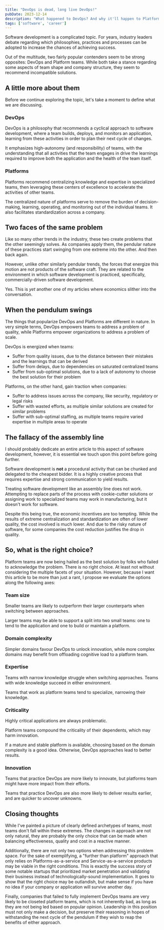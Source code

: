 ```yaml
---
title: "DevOps is dead, long live DevOps!"
pubDate: 2023-12-14
description: "What happened to DevOps? And why it'll happen to Platforms too."
tags: ['software', 'career']
---
```


Software development is a complicated topic. For years, industry leaders debate regarding which philosophies, practices and processes can be adopted to increase the chances of achieving success.

Out of the multitude, two fairly popular contenders seem to be strong opposites: DevOps and Platform teams. While both take a stance regarding some aspects of team shape and company structure, they seem to recommend incompatible solutions.

## A little more about them

Before we continue exploring the topic, let's take a moment to define what we are discussing.

### DevOps

DevOps is a philosophy that recommends a cyclical approach to software development, where a team builds, deploys, and monitors an application, learning from these activities in order to plan their next cycle of changes.

It emphasizes high-autonomy (and responsibility) of teams, with the understanding that all activities that the team engages in drive the learnings required to improve both the application and the health of the team itself.

### Platforms

Platforms recommend centralizing knowledge and expertise in specialized teams, then leveraging these centers of excellence to accelerate the activities of other teams.

The centralized nature of platforms serve to remove the burden of decision-making, learning, operating, and monitoring out of the individual teams. It also facilitates standardization across a company.

## Two faces of the same problem

Like so many other trends in the industry, these two create problems that the other seemingly solves. As companies apply them, the pendular nature of these practices start swinging from one extreme into the other. And then back again.

However, unlike other similarly pendular trends, the forces that energize this motion are not products of the software craft. They are related to the environment in which software development is practiced, specifically, commercially-driven software development.

Yes. This is *yet* another one of my articles where economics slither into the conversation.

## When the pendulum swings

The things that popularize DevOps and Platforms are different in nature. In very simple terms, DevOps empowers teams to address a problem of quality, while Platforms empower organizations to address a problem of scale.

DevOps is energized when teams:

- Suffer from quality issues, due to the distance between their mistakes and the learnings that can be derived
- Suffer from delays, due to dependencies on saturated centralized teams
- Suffer from sub-optimal solutions, due to a lack of autonomy to choose the best solution for their problem
  
Platforms, on the other hand, gain traction when companies:

- Suffer to address issues across the company, like security, regulatory or legal risks
- Suffer with wasted efforts, as multiple similar solutions are created for similar problems
- Suffer with sub-optimal staffing, as multiple teams require varied expertise in multiple areas to operate

## The fallacy of the assembly line

I should probably dedicate an entire article to this aspect of software development, however, it is essential we touch upon this point before going further.

Software development is **not** a procedural activity that can be chunked and delegated to the cheapest bidder. It is a highly creative process that requires expertise and strong communication to yield results.

Treating software development like an assembly line does not work. Attempting to replace parts of the process with cookie-cutter solutions or assigning work to specialized teams may work in manufacturing, but it doesn't work for software.

Despite this being true, the economic incentives are too tempting. While the results of extreme centralization and standardization are often of lower quality, the cost involved is much lower. And due to the risky nature of software, for some companies the cost reduction justifies the drop in quality.

## So, what is the right choice?

Platform teams are now being hailed as the best solution by folks who failed to acknowledge the problem. There is no right choice. At least not without considering the multiple facets of your situation. However, because I want this article to be more than just a rant, I propose we evaluate the options along the following axes:

### Team size

Smaller teams are likely to outperform their larger counterparts when switching between approaches.

Larger teams may be able to support a split into two small teams: one to tend to the application and one to build or maintain a platform.

### Domain complexity

Simpler domains favour DevOps to unlock innovation, while more complex domains may benefit from offloading cognitive load to a platform team.

### Expertise

Teams with narrow knowledge struggle when switching approaches. Teams with wide knowledge succeed in either environment.

Teams that work as platform teams tend to specialize, narrowing their knowledge.

### Criticality

Highly critical applications are always problematic.

Platform teams compound the criticality of their dependents, which may harm innovation.

If a mature and stable platform is available, choosing based on the domain complexity is a good idea. Otherwise, DevOps approaches lead to better results.

### Innovation

Teams that practice DevOps are more likely to innovate, but platforms team might have more impact from their efforts.

Teams that practice DevOps are also more likely to deliver results earlier, and are quicker to uncover unknowns.

## Closing thoughts

While I've painted a picture of clearly defined archetypes of teams, most teams don't fall within these extremes. The changes in approach are not only natural, they are probably the only choice that can be made when balancing effectiveness, quality and cost in a reactive manner.

Additionally, there are not only two options when addressing this problem space. For the sake of exemplifying, a "further than platform" approach that only relies on Platforms-as-a-service and Service-as-a-service products may be viable in the right conditions. This is exactly the success story of some notable startups that prioritized market penetration and validating their business instead of technologically-sound implementation. It goes to show that the right choice may be outlandish, but make sense if you have no idea if your company or application will survive another day.

Finally, companies that failed to fully implement DevOps teams are very likely to be closeted platform teams, which is not inherently bad, as long as they are not being led based on popular opinion. Leadership in this position must not only make a decision, but preserve their reasoning in hopes of withstanding the next cycle of the pendulum if they wish to reap the benefits of either approach.
